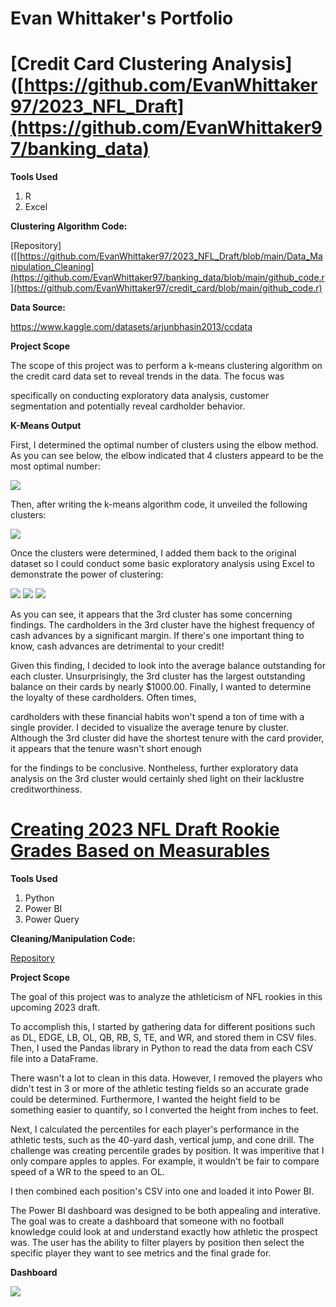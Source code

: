 # Evan Whittaker's Portfolio

# [Credit Card Clustering Analysis]([https://github.com/EvanWhittaker97/2023_NFL_Draft](https://github.com/EvanWhittaker97/banking_data)

**Tools Used**
1. R
2. Excel

**Clustering Algorithm Code:**

[Repository]([[https://github.com/EvanWhittaker97/2023_NFL_Draft/blob/main/Data_Manipulation_Cleaning](https://github.com/EvanWhittaker97/banking_data/blob/main/github_code.r](https://github.com/EvanWhittaker97/credit_card/blob/main/github_code.r)

**Data Source:**

https://www.kaggle.com/datasets/arjunbhasin2013/ccdata

**Project Scope**

The scope of this project was to perform a k-means clustering algorithm on the credit card data set to reveal trends in the data. The focus was

specifically on conducting exploratory data analysis, customer segmentation and potentially reveal cardholder behavior. 

**K-Means Output**

First, I determined the optimal number of clusters using the elbow method. As you can see below, the elbow indicated that 4 clusters appeard to be the most optimal number:

![](https://user-images.githubusercontent.com/64989275/233794078-4a66b2c6-cf6a-4cea-a5fa-27cae186a02f.png)

Then, after writing the k-means algorithm code, it unveiled the following clusters:

![](https://user-images.githubusercontent.com/64989275/233794078-4a66b2c6-cf6a-4cea-a5fa-27cae186a02f.png)

Once the clusters were determined, I added them back to the original dataset so I could conduct some basic exploratory analysis using Excel to demonstrate the power of clustering:

![](https://github.com/EvanWhittaker97/credit_card/blob/main/Average_Cash_Advance_Frequency.png)
![](https://github.com/EvanWhittaker97/credit_card/blob/main/average_balance.png)
![](https://github.com/EvanWhittaker97/credit_card/blob/main/average_tenure.png)

As you can see, it appears that the 3rd cluster has some concerning findings. The cardholders in the 3rd cluster have the highest frequency of cash advances by a significant margin. If there's one important thing to know, cash advances are detrimental to your credit!

Given this finding, I decided to look into the average balance outstanding for each cluster. Unsurprisingly, the 3rd cluster has the largest outstanding balance on their cards by nearly $1000.00. Finally, I wanted to determine the loyalty of these cardholders. Often times,

cardholders with these financial habits won't spend a ton of time with a single provider. I decided to visualize the average tenure by cluster. Although the 3rd cluster did have the shortest tenure with the card provider, it appears that the tenure wasn't short enough

for the findings to be conclusive. Nontheless, further exploratory data analysis on the 3rd cluster would certainly shed light on their lacklustre creditworthiness. 

# [Creating 2023 NFL Draft Rookie Grades Based on Measurables ](https://github.com/EvanWhittaker97/2023_NFL_Draft)

**Tools Used**
1. Python
2. Power BI
3. Power Query

**Cleaning/Manipulation Code:**

[Repository](https://github.com/EvanWhittaker97/2023_NFL_Draft/blob/main/Data_Manipulation_Cleaning)

**Project Scope**

The goal of this project was to analyze the athleticism of NFL rookies in this upcoming 2023 draft. 

To accomplish this, I started by gathering data for different positions such as DL, EDGE, LB, OL, QB, RB, S, TE, and WR, and stored them in CSV files. Then, I used the Pandas library in Python to read the data from each CSV file into a DataFrame.

There wasn't a lot to clean in this data. However, I removed the players who didn't test in 3 or more of the athletic testing fields so an accurate grade could be determined. Furthermore, I wanted the height field to be something easier to quantify, so I converted the height from inches to feet. 

Next, I calculated the percentiles for each player's performance in the athletic tests, such as the 40-yard dash, vertical jump, and cone drill. The challenge was creating percentile grades by position. It was imperitive that I only compare apples to apples. For example, it wouldn't be fair to compare speed of a WR to the speed to an OL. 

I then combined each position's CSV into one and loaded it into Power BI.

The Power BI dashboard was designed to be both appealing and interative. The goal was to create a dashboard that someone with no football knowledge could look at and understand exactly how athletic the prospect was. The user has the ability to filter players by position then select the specific player they want to see metrics and the final grade for. 

**Dashboard**

![](https://user-images.githubusercontent.com/64989275/233794078-4a66b2c6-cf6a-4cea-a5fa-27cae186a02f.png)
